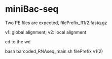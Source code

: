 # miniBac-seq

Two PE files are expected, filePrefix_R1/2.fastq.gz

v1: global alignment; v2: local alignment


cd to the wd

bash barcoded_RNAseq_main.sh filePrefix v1(2) 
